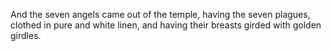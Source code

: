 And the seven angels came out of the temple, having the seven plagues, clothed in pure and white linen, and having their breasts girded with golden girdles.
